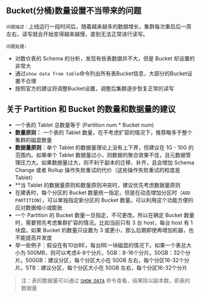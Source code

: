 
## Bucket(分桶)数量设置不当带来的问题

`问题描述：`上线运行一段时间后，随着越来越多的数据增长，集群每次重启后一周左右，读写就会开始变得越来越慢，直到无法正常进行读写。

`问题处理:` 
- 对数仓表的 Schema 的分析，发现有些表数据并不大，但是 Bucket 却设置的非常大
- 通过`show data from table`命令列出所有表Bucket信息，大部分的Bucket设置不合理
- 按照官方的建议将调整Bucket设置，调整后集群逐步恢复正常的读写


## 关于 Partition 和 Bucket 的数量和数据量的建议

* 一个表的 Tablet 总数量等于 (Partition num * Bucket num)
* **数量原则：** 一个表的 Tablet 数量，在不考虑扩容的情况下，推荐略多于整个集群的磁盘数量
*  **数据量原则**：单个 Tablet 的数据量理论上没有上下界，但建议在 1G - 10G 的范围内。如果单个 Tablet 数据量过小，则数据的聚合效果不佳，且元数据管理压力大。如果数据量过大，则不利于副本的迁移、补齐，且会增加 Schema Change 或者 Rollup 操作失败重试的代价（这些操作失败重试的粒度是 Tablet）
* **当 Tablet 的数据量原则和数量原则冲突时，建议优先考虑数据量原则
* 在建表时，每个分区的 Bucket 数量统一指定。但是在动态增加分区时（`ADD PARTITION`），可以单独指定新分区的 Bucket 数量。可以利用这个功能方便的应对数据缩小或膨胀
* 一个 Partition 的 Bucket 数量一旦指定，不可更改。所以在确定 Bucket 数量时，需要预先考虑集群扩容的情况。比如当前只有 3 台 host，每台 host 有 1 块盘。如果 Bucket 的数量只设置为 3 或更小，那么后期即使再增加机器，也不能提高并发度
* 举一些例子：假设在有10台BE，每台BE一块磁盘的情况下。如果一个表总大小为 500MB，则可以考虑4-8个分片。5GB：8-16个分片。50GB：32个分片。500GB：建议分区，每个分区大小在 50GB 左右，每个分区16-32个分片。5TB：建议分区，每个分区大小在 50GB 左右，每个分区16-32个分片

 > 注：表的数据量可以通过 [`SHOW DATA`](https://doris.apache.org/zh-CN/docs/dev/sql-manual/sql-reference/Show-Statements/SHOW-DATA) 命令查看，结果除以副本数，即表的数据量
 
 






